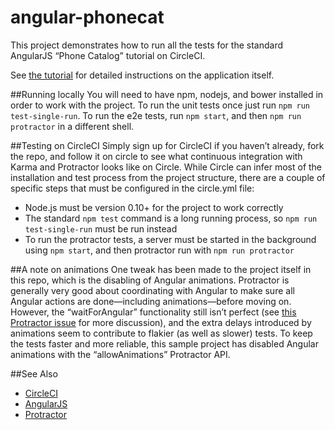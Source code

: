 angular-phonecat
================

This project demonstrates how to run all the tests for the standard AngularJS “Phone Catalog” tutorial on CircleCI.

See [the tutorial](https://docs.angularjs.org/tutorial) for detailed instructions on the application itself.

##Running locally
You will need to have npm, nodejs, and bower installed in order to work with the project. To run the unit tests once just run `npm run test-single-run`. To run the e2e tests, run `npm start`, and then `npm run protractor` in a different shell.

##Testing on CircleCI
Simply sign up for CircleCI if you haven’t already, fork the repo, and follow it on circle to see what continuous integration with Karma and Protractor looks like on Circle. While Circle can infer most of the installation and test process from the project structure, there are a couple of specific steps that must be configured in the circle.yml file:

* Node.js must be version 0.10+ for the project to work correctly
* The standard `npm test` command is a long running process, so `npm run test-single-run` must be run instead
* To run the protractor tests, a server must be started in the background using `npm start`, and then protractor run with `npm run protractor`

##A note on animations
One tweak has been made to the project itself in this repo, which is the disabling of Angular animations. Protractor is generally very good about coordinating with Angular to make sure all Angular actions are done—including animations—before moving on. However, the “waitForAngular” functionality still isn’t perfect (see [this Protractor issue](https://github.com/angular/protractor/issues/279) for more discussion), and the extra delays introduced by animations seem to contribute to flakier (as well as slower) tests. To keep the tests faster and more reliable, this sample project has disabled Angular animations with the “allowAnimations” Protractor API.

##See Also
* [CircleCI](https://circleci.com/)
* [AngularJS](https://angularjs.org/)
* [Protractor](https://github.com/angular/protractor)

